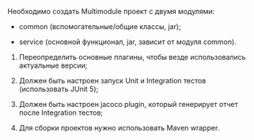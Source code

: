 Необходимо создать Multimodule проект с двумя модулями:

- common (вспомогательные/общие классы, jar);

- service (основной функционал, jar, зависит от модуля common).

1. Переопределить основные плагины, чтобы везде использовались актуальные версии;

2. Должен быть настроен запуск Unit и Integration тестов (использовать JUnit 5);

3. Должен быть настроен jacoco plugin, который генерирует отчет после Integration тестов;

4. Для сборки проектов нужно использовать Maven wrapper.
